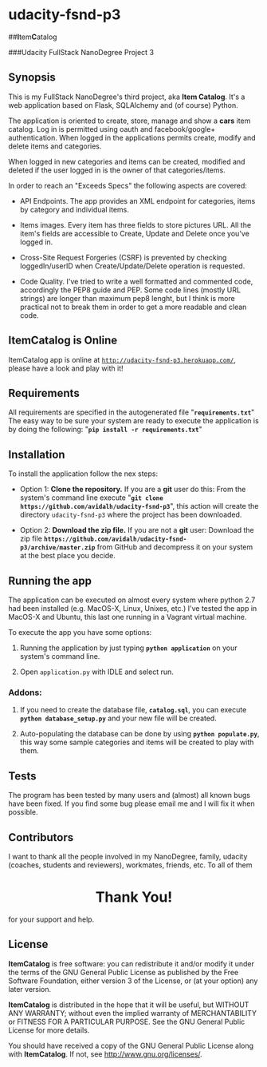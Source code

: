 # udacity-fsnd-p3

##**I**tem**C**atalog

###Udacity FullStack NanoDegree Project 3

## Synopsis

This is my FullStack NanoDegree's third project, aka **Item Catalog**.
It's a web application based on Flask, SQLAlchemy and (of course) Python.

The application is oriented to create, store, manage and show a **cars** item catalog. Log in is permitted using oauth and facebook/google+ authentication. When logged in the applications permits create, modify and delete items and categories.

When logged in new categories and items can be created, modified and deleted if the user logged in is the owner of that categories/items.

In order to reach an "Exceeds Specs" the following aspects are covered:

- API Endpoints. The app provides an XML endpoint for categories, items by category and individual items.

- Items images. Every item has three fields to store pictures URL. All the item's fields are accessible to Create, Update and Delete once you've logged in.

- Cross-Site Request Forgeries (CSRF) is prevented by checking loggedIn/userID when Create/Update/Delete operation is requested.

- Code Quality. I've tried to write a well formatted and commented code, accordingly the PEP8 guide and PEP. Some code lines (mostly URL strings) are longer than maximum pep8 lenght, but I think is more practical not to break them in order to get a more readable and clean code.

## ItemCatalog is Online

ItemCatalog app is online at [`http://udacity-fsnd-p3.herokuapp.com/`](http://udacity-fsnd-p3.herokuapp.com/), please have a look and play with it!

## Requirements

All requirements are specified in the autogenerated file "**`requirements.txt`**"
The easy way to be sure your system are ready to execute the application is by doing the following:
 "**`pip install -r requirements.txt`**"


## Installation

To install the application follow the nex steps:

- Option 1: **Clone the repository.** If you are a **git** user do this: 
	From the system's command line execute "**`git clone https://github.com/avidalh/udacity-fsnd-p3`**", this action will create the directory `udacity-fsnd-p3` where the project has been downloaded.

- Option 2: **Download the zip file.** If you are not a **git** user:
	Download the zip file **`https://github.com/avidalh/udacity-fsnd-p3/archive/master.zip`** from GitHub and decompress it on your system at the best place you decide.


## Running the app

The application can be executed on almost every system where python 2.7 had been installed (e.g. MacOS-X, Linux, Unixes, etc.) I've tested the app in MacOS-X and Ubuntu, this last one running in a Vagrant virtual machine.

To execute the app you have some options:

1. Running the application by just typing **`python application`** on your system's command line.

2. Open `application.py` with IDLE and select run.


### Addons:

1. If you need to create the database file, **`catalog.sql`**, you can execute **`python database_setup.py`** and your new file will be created.

2. Auto-populating the database can be done by using **`python populate.py`**, this way some sample categories and items will be created to play with them.


## Tests

The program has been tested by many users and (almost) all known bugs have been fixed. If you find some bug please email me and I will fix it when possible.


## Contributors

I want to thank all the people involved in my NanoDegree, family, udacity (coaches, students and reviewers), workmates, friends, etc. To all of them 

<h1><center>Thank You!</center></h1>

for your support and help.

## License

**ItemCatalog** is free software: you can redistribute it and/or modify it under the terms of the GNU General Public License as published by the Free Software Foundation, either version 3 of the License, or (at your option) any later version.

**ItemCatalog** is distributed in the hope that it will be useful, but WITHOUT ANY WARRANTY; without even the implied warranty of MERCHANTABILITY or FITNESS FOR A PARTICULAR PURPOSE. See the GNU General Public License for more details.

You should have received a copy of the GNU General Public License along with **ItemCatalog**.  If not, see <http://www.gnu.org/licenses/>.

